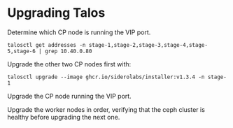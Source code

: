 # Upgrading Talos

Determine which CP node is running the VIP port.

```shell
talosctl get addresses -n stage-1,stage-2,stage-3,stage-4,stage-5,stage-6 | grep 10.40.0.80
```

Upgrade the other two CP nodes first with:

```shell
talosctl upgrade --image ghcr.io/siderolabs/installer:v1.3.4 -n stage-1
```

Upgrade the CP node running the VIP port.

Upgrade the worker nodes in order, verifying that the ceph cluster is healthy before upgrading the next one.
